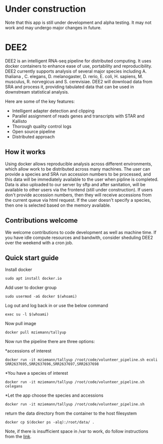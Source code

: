 # Under construction
Note that this app is still under development and alpha testing. It may not work and may undergo
major changes in future.

# DEE2
DEE2 is an intelligent RNA-seq pipeline for distributed computing. It uses docker containers to
enhance ease of use, portability and reproducibility. DEE2 currently supports analysis of several 
major species including A. thaliana , C. elegans, D. melanogaster, D. rerio, E. coli, H. sapiens,
M. musculus, R. norvegicus and S. cerevisiae. DEE2 will download data from SRA and process it, 
providing tabulated data that can be used in downstream statistical analysis.

Here are some of the key features:
 * Intelligent adapter detection and clipping
 * Parallel assignment of reads genes and transcripts with STAR and Kallisto
 * Thorough quality control logs
 * Open source pipeline
 * Distributed approach

## How it works
Using docker allows reproducible analysis across different environments, which allow work to be 
distributed across many machines. The user can provide a species and SRA run accession numbers 
to be processed, and this data will be immediately available to the user when pipline is 
completed. Data is also uploaded to our server by sftp and after sanitation, will be available to
other users via the frontend (still under construction). If users don't provide accession numbers,
then they will receive accessions from the current queue via html request. If the user doesn't
specify a species, then one is selected based on the memory available. 

## Contributions welcome
We welcome contributions to code development as well as machine time. If you have idle compute 
resources and bandwith, consider sheduling DEE2 over the weekend with a cron job.

## Quick start guide
Install docker

`sudo apt install docker.io`

Add user to docker group

`sudo usermod -aG docker $(whoami)`

Log out and log back in or use the below command

`exec su -l $(whoami)`

Now pull image

`docker pull mziemann/tallyup`

Now run the pipeline there are three options:

*accessions of interest 

`docker run -it mziemann/tallyup /root/code/volunteer_pipeline.sh ecoli SRR2637695,SRR2637696,SRR2637697,SRR2637698`

*You have a species of interest

`docker run -it mziemann/tallyup /root/code/volunteer_pipeline.sh celegans`

*Let the app choose the species and accessions

`docker run -it mziemann/tallyup /root/code/volunteer_pipeline.sh`

return the data directory from the container to the host filesystem

`docker cp $(docker ps -alq):/root/data/ .`


Note, if there is insufficient space in /var to work, do follow instructions from the
[link](https://stackoverflow.com/a/34731550).
